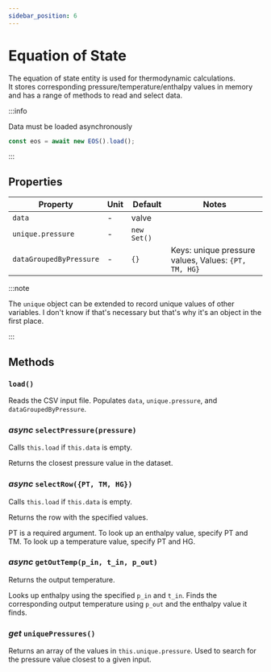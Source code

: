 ```yaml
---
sidebar_position: 6
---
```


# Equation of State

The equation of state entity is used for thermodynamic calculations.  
It stores corresponding pressure/temperature/enthalpy values in memory and has a range of methods to read and select data.

:::info

Data must be loaded asynchronously

```js
const eos = await new EOS().load();
```

:::

## Properties

| Property                | Unit | Default     | Notes                                                |
| ----------------------- | ---- | ----------- | ---------------------------------------------------- |
| `data`                  | -    | valve       |                                                      |
| `unique.pressure`       | -    | `new Set()` |                                                      |
| `dataGroupedByPressure` | -    | `{}`        | Keys: unique pressure values, Values: `{PT, TM, HG}` |

:::note

The `unique` object can be extended to record unique values of other variables. I don't know if that's necessary but that's why it's an object in the first place.

:::

## Methods

### `load()`

Reads the CSV input file. Populates `data`, `unique.pressure`, and `dataGroupedByPressure`.

### _async_ `selectPressure(pressure)`

Calls `this.load` if `this.data` is empty.

Returns the closest pressure value in the dataset.

### _async_ `selectRow({PT, TM, HG})`

Calls `this.load` if `this.data` is empty.

Returns the row with the specified values.

PT is a required argument. To look up an enthalpy value, specify PT and TM. To look up a temperature value, specify PT and HG.

### _async_ `getOutTemp(p_in, t_in, p_out)`

Returns the output temperature.

Looks up enthalpy using the specified `p_in` and `t_in`. Finds the corresponding output temperature using `p_out` and the enthalpy value it finds.

### _get_ `uniquePressures()`

Returns an array of the values in `this.unique.pressure`. Used to search for the pressure value closest to a given input.
